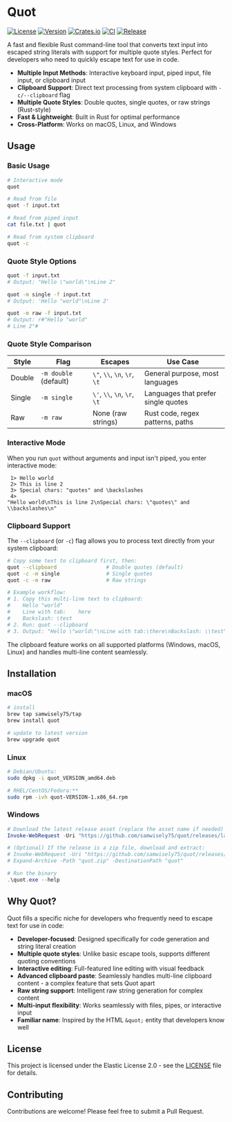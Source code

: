 # Quot

[![License](https://img.shields.io/badge/license-Elastic%20License%202.0-blue.svg)](LICENSE)
[![Version](https://img.shields.io/github/v/release/samwisely75/quot)](https://github.com/samwisely75/quot/releases)
[![Crates.io](https://img.shields.io/crates/v/quot.svg)](https://crates.io/crates/quot)
[![CI](https://github.com/samwisely75/quot/actions/workflows/ci.yml/badge.svg)](https://github.com/samwisely75/quot/actions/workflows/ci.yml)
[![Release](https://github.com/samwisely75/quot/actions/workflows/release.yml/badge.svg)](https://github.com/samwisely75/quot/actions/workflows/release.yml)

A fast and flexible Rust command-line tool that converts text input into escaped string literals with support for multiple quote styles. Perfect for developers who need to quickly escape text for use in code.

- **Multiple Input Methods**: Interactive keyboard input, piped input, file input, or clipboard input
- **Clipboard Support**: Direct text processing from system clipboard with `-c/--clipboard` flag
- **Multiple Quote Styles**: Double quotes, single quotes, or raw strings (Rust-style)
- **Fast & Lightweight**: Built in Rust for optimal performance
- **Cross-Platform**: Works on macOS, Linux, and Windows

## Usage

### Basic Usage

```bash
# Interactive mode
quot

# Read from file
quot -f input.txt

# Read from piped input
cat file.txt | quot

# Read from system clipboard
quot -c
```

### Quote Style Options

```bash
quot -f input.txt
# Output: "Hello \"world\"\nLine 2"

quot -m single -f input.txt
# Output: 'Hello "world"\nLine 2'

quot -m raw -f input.txt
# Output: r#"Hello "world"
# Line 2"#
```

### Quote Style Comparison

| Style | Flag | Escapes | Use Case |
|-------|------|---------|----------|
| Double | `-m double` (default) | `\"`, `\\`, `\n`, `\r`, `\t` | General purpose, most languages |
| Single | `-m single` | `\'`, `\\`, `\n`, `\r`, `\t` | Languages that prefer single quotes |
| Raw | `-m raw` | None (raw strings) | Rust code, regex patterns, paths |

### Interactive Mode

When you run `quot` without arguments and input isn't piped, you enter interactive mode:

```text
 1> Hello world
 2> This is line 2
 3> Special chars: "quotes" and \backslashes
 4> 
"Hello world\nThis is line 2\nSpecial chars: \"quotes\" and \\backslashes\n"
```

### Clipboard Support

The `--clipboard` (or `-c`) flag allows you to process text directly from your system clipboard:

```bash
# Copy some text to clipboard first, then:
quot --clipboard                # Double quotes (default)
quot -c -m single               # Single quotes  
quot -c -m raw                  # Raw strings

# Example workflow:
# 1. Copy this multi-line text to clipboard:
#    Hello "world"
#    Line with tab:    here
#    Backslash: \test
# 2. Run: quot --clipboard
# 3. Output: "Hello \"world\"\nLine with tab:\there\nBackslash: \\test"
```

The clipboard feature works on all supported platforms (Windows, macOS, Linux) and handles multi-line content seamlessly.

## Installation

### macOS

```bash
# install
brew tap samwisely75/tap
brew install quot

# update to latest version
brew upgrade quot
```

### Linux

```bash
# Debian/Ubuntu:
sudo dpkg -i quot_VERSION_amd64.deb

# RHEL/CentOS/Fedora:**
sudo rpm -ivh quot-VERSION-1.x86_64.rpm
```

### Windows

```powershell
# Download the latest release asset (replace the asset name if needed)
Invoke-WebRequest -Uri "https://github.com/samwisely75/quot/releases/latest/download/quot-windows-x64.exe" -OutFile "quot.exe"

# (Optional) If the release is a zip file, download and extract:
# Invoke-WebRequest -Uri "https://github.com/samwisely75/quot/releases/latest/download/quot-windows-x64.zip" -OutFile "quot.zip"
# Expand-Archive -Path "quot.zip" -DestinationPath "quot"

# Run the binary
.\quot.exe --help
```

## Why Quot?

Quot fills a specific niche for developers who frequently need to escape text for use in code:

- **Developer-focused**: Designed specifically for code generation and string literal creation
- **Multiple quote styles**: Unlike basic escape tools, supports different quoting conventions
- **Interactive editing**: Full-featured line editing with visual feedback
- **Advanced clipboard paste**: Seamlessly handles multi-line clipboard content - a complex feature that sets Quot apart
- **Raw string support**: Intelligent raw string generation for complex content
- **Multi-input flexibility**: Works seamlessly with files, pipes, or interactive input
- **Familiar name**: Inspired by the HTML `&quot;` entity that developers know well

## License

This project is licensed under the Elastic License 2.0 - see the [LICENSE](LICENSE) file for details.

## Contributing

Contributions are welcome! Please feel free to submit a Pull Request.
